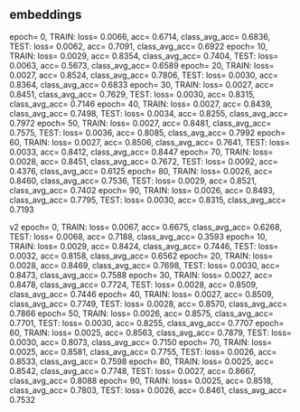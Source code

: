## embeddings
epoch= 0, TRAIN: loss= 0.0066, acc= 0.6714, class_avg_acc= 0.6836, TEST: loss= 0.0062, acc= 0.7091, class_avg_acc= 0.6922
epoch= 10, TRAIN: loss= 0.0029, acc= 0.8354, class_avg_acc= 0.7404, TEST: loss= 0.0063, acc= 0.5673, class_avg_acc= 0.6589
epoch= 20, TRAIN: loss= 0.0027, acc= 0.8524, class_avg_acc= 0.7806, TEST: loss= 0.0030, acc= 0.8364, class_avg_acc= 0.6833
epoch= 30, TRAIN: loss= 0.0027, acc= 0.8451, class_avg_acc= 0.7629, TEST: loss= 0.0030, acc= 0.8315, class_avg_acc= 0.7146
epoch= 40, TRAIN: loss= 0.0027, acc= 0.8439, class_avg_acc= 0.7498, TEST: loss= 0.0034, acc= 0.8255, class_avg_acc= 0.7972
epoch= 50, TRAIN: loss= 0.0027, acc= 0.8481, class_avg_acc= 0.7575, TEST: loss= 0.0036, acc= 0.8085, class_avg_acc= 0.7992
epoch= 60, TRAIN: loss= 0.0027, acc= 0.8506, class_avg_acc= 0.7641, TEST: loss= 0.0033, acc= 0.8412, class_avg_acc= 0.8447
epoch= 70, TRAIN: loss= 0.0028, acc= 0.8451, class_avg_acc= 0.7672, TEST: loss= 0.0092, acc= 0.4376, class_avg_acc= 0.6125
epoch= 80, TRAIN: loss= 0.0026, acc= 0.8460, class_avg_acc= 0.7536, TEST: loss= 0.0029, acc= 0.8521, class_avg_acc= 0.7402
epoch= 90, TRAIN: loss= 0.0026, acc= 0.8493, class_avg_acc= 0.7795, TEST: loss= 0.0030, acc= 0.8315, class_avg_acc= 0.7193

v2
epoch= 0, TRAIN: loss= 0.0067, acc= 0.6675, class_avg_acc= 0.6268, TEST: loss= 0.0068, acc= 0.7188, class_avg_acc= 0.3593
epoch= 10, TRAIN: loss= 0.0029, acc= 0.8424, class_avg_acc= 0.7446, TEST: loss= 0.0032, acc= 0.8158, class_avg_acc= 0.6562
epoch= 20, TRAIN: loss= 0.0028, acc= 0.8469, class_avg_acc= 0.7698, TEST: loss= 0.0030, acc= 0.8473, class_avg_acc= 0.7588
epoch= 30, TRAIN: loss= 0.0027, acc= 0.8478, class_avg_acc= 0.7724, TEST: loss= 0.0028, acc= 0.8509, class_avg_acc= 0.7446
epoch= 40, TRAIN: loss= 0.0027, acc= 0.8509, class_avg_acc= 0.7749, TEST: loss= 0.0028, acc= 0.8570, class_avg_acc= 0.7866
epoch= 50, TRAIN: loss= 0.0026, acc= 0.8575, class_avg_acc= 0.7701, TEST: loss= 0.0030, acc= 0.8255, class_avg_acc= 0.7707
epoch= 60, TRAIN: loss= 0.0025, acc= 0.8563, class_avg_acc= 0.7879, TEST: loss= 0.0030, acc= 0.8073, class_avg_acc= 0.7150
epoch= 70, TRAIN: loss= 0.0025, acc= 0.8581, class_avg_acc= 0.7755, TEST: loss= 0.0026, acc= 0.8533, class_avg_acc= 0.7598
epoch= 80, TRAIN: loss= 0.0025, acc= 0.8542, class_avg_acc= 0.7748, TEST: loss= 0.0027, acc= 0.8667, class_avg_acc= 0.8088
epoch= 90, TRAIN: loss= 0.0025, acc= 0.8518, class_avg_acc= 0.7803, TEST: loss= 0.0026, acc= 0.8461, class_avg_acc= 0.7532